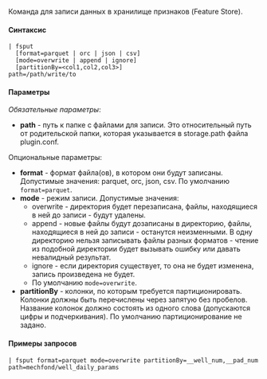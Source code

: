 Команда для записи данных в хранилище признаков (Feature Store).

#### Синтаксис

```
| fsput 
  [format=parquet | orc | json | csv]
  [mode=overwrite | append | ignore]
  [partitionBy=<col1,col2,col3>]
path=/path/write/to
```

#### Параметры

_Обязательные параметры_:

- **path** - путь к папке с файлами для записи. Это относительный путь от родительской папки, которая указывается в storage.path файла plugin.conf.

Опциональные параметры:

- **format** - формат файла(ов), в котором они будут записаны. Допустимые значения: parquet, orc, json, csv. По
  умолчанию `format=parquet`.
- **mode** - режим записи. Допустимые значения:
  - overwrite - директория будет перезаписана, файлы, находящиеся в ней до записи - будут удалены.
  - append - новые файлы будут дозаписаны в директорию, файлы, находящиеся в ней до записи - останутся неизменными.
  В одну директорию нельзя записывать файлы разных форматов - чтение из подобной директории будет вызывать ошибку или давать невалидный результат.
  - ignore - если директория существует, то она не будет изменена, запись произведена не будет.
  - По умолчанию `mode=overwrite`.
- **partitionBy** - колонки, по которым требуется партиционировать. Колонки должны быть перечислены через запятую
  без пробелов. Название колонок должно состоять из одного слова (допускаются цифры и подчеркивания). По умолчанию
  партиционирование не задано.

#### Примеры запросов

```
| fsput format=parquet mode=overwrite partitionBy=__well_num,__pad_num path=mechfond/well_daily_params 
```